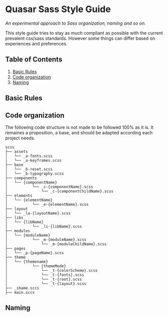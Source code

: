 # Quasar Sass Style Guide

*An experimental approach to Sass organization, naming and so on.*

This style guide tries to stay as much compliant as possible with the current prevalent css/sass standards. However some things can differ based on experiences and preferences.

## Table of Contents

  1. [Basic Rules](#basic-rules)
  1. [Code organization](#code-organization)
  1. [Naming](#naming)

## Basic Rules

## Code organization

The following code structure is not made to be followed 100% as it is. It remaines a proposition, a base, and should be adapted according each project needs.

```
scss
├── assets
│   └── _a-fonts.scss
│   └── _a-keyframes.scss
├── base
│   └── _b-reset.scss
│   └── _b-typography.scss
├── components
│   └── {componentName}
│           └── _c-{componentName}.scss
│               └── _c-{componentChildName}.scss
├── elements
│   └── {elementName}
│           └── _e-{elementName}.scss
├── layout
│   └── _la-{layoutName}.scss
├── libs
│   └── {libName}
│           └── _li-{libName}.scss
├── modules
│   └── {moduleName}
│           └── _m-{moduleName}.scss
│               └── _m-{moduleChildName}.scss
├── pages
│   └── _p-{pageName}.scss
├── theme
│   └── {themename}
│           └── {themeMode}
│               └── _t-{colorScheme}.scss
│               └── _t-{fonts}.scss
│               └── _t-{root}.scss
│               └── _t-{layout}.scss
├── _shame.sccs
├── main.sccs
```


## Naming
